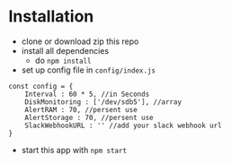 # Installation
* clone or download zip this repo
* install all dependencies
    * do `npm install`
* set up config file in `config/index.js`
```
const config = {
    Interval : 60 * 5, //in Seconds
    DiskMonitoring : ['/dev/sdb5'], //array
    AlertRAM : 70, //persent use
    AlertStorage : 70, //persent use
    SlackWebhookURL : '' //add your slack webhook url
}
```
* start this app with `npm start`